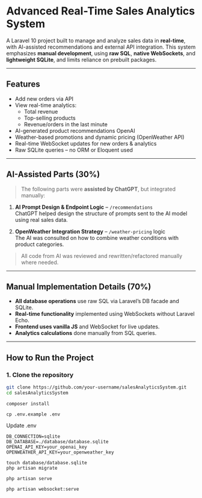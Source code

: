 # Advanced Real-Time Sales Analytics System

A Laravel 10 project built to manage and analyze sales data in **real-time**, with AI-assisted recommendations and external API integration. This system emphasizes **manual development**, using **raw SQL**, **native WebSockets**, and **lightweight SQLite**, and limits reliance on prebuilt packages.

---

## Features

- Add new orders via API
- View real-time analytics:
  - Total revenue
  - Top-selling products
  - Revenue/orders in the last minute
- AI-generated product recommendations OpenAI
- Weather-based promotions and dynamic pricing (OpenWeather API)
- Real-time WebSocket updates for new orders & analytics
- Raw SQLite queries – no ORM or Eloquent used

---

## AI-Assisted Parts (30%)

> The following parts were **assisted by ChatGPT**, but integrated manually:

1. **AI Prompt Design & Endpoint Logic** – `/recommendations`  
   ChatGPT helped design the structure of prompts sent to the AI model using real sales data.
   
2. **OpenWeather Integration Strategy** – `/weather-pricing` logic  
   The AI was consulted on how to combine weather conditions with product categories.

> All code from AI was reviewed and rewritten/refactored manually where needed.

---

## Manual Implementation Details (70%)

- **All database operations** use raw SQL via Laravel’s DB facade and SQLite.
- **Real-time functionality** implemented using WebSockets without Laravel Echo.
- **Frontend uses vanilla JS** and WebSocket for live updates.
- **Analytics calculations** done manually from SQL queries.

---

## How to Run the Project

### 1. Clone the repository

```bash
git clone https://github.com/your-username/salesAnalyticsSystem.git
cd salesAnalyticsSystem
```
```
composer install
```
```
cp .env.example .env
```
Update .env
```
DB_CONNECTION=sqlite
DB_DATABASE=./database/database.sqlite
OPENAI_API_KEY=your_openai_key
OPENWEATHER_API_KEY=your_openweather_key
```

```
touch database/database.sqlite
php artisan migrate
```

```
php artisan serve
```
```
php artisan websocket:serve
```

